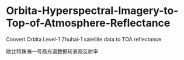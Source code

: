 # Orbita-Hyperspectral-Imagery-to-Top-of-Atmosphere-Reflectance
Convert Orbita Level-1 Zhuhai-1 satellite data to TOA reflectance

欧比特珠海一号高光谱数据转表观反射率
